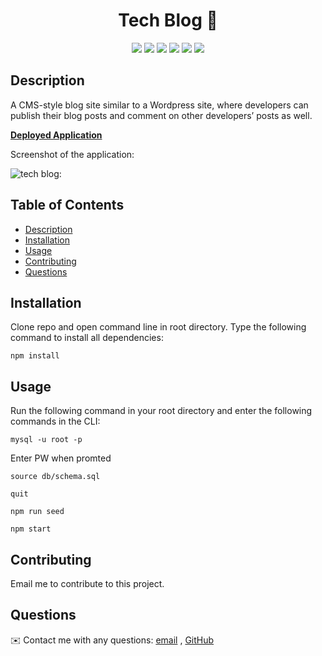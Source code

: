 <h1 align="center">Tech Blog  📝 </h1>

<p align="center">
    <img src="https://img.shields.io/badge/javascript-yellow" />
    <img src="https://img.shields.io/badge/express-orange" />
    <img src="https://img.shields.io/badge/sequelize-blue"  />
    <img src="https://img.shields.io/badge/handlebars-red"  />
    <img src="https://img.shields.io/badge/mySQL-blue"  />
    <img src="https://img.shields.io/badge/dotenv-green" />
</p>
   
## Description

A CMS-style blog site similar to a Wordpress site, where developers can publish their blog posts and comment on other developers’ posts as well.

**[Deployed Application](https://)**
  
Screenshot of the application:
  
![tech blog:](screenshot.PNG)
   
## Table of Contents
- [Description](#description)
- [Installation](#installation)
- [Usage](#usage)
- [Contributing](#contributing)
- [Questions](#questions)

## Installation
Clone repo and open command line in root directory. Type the following command to install all dependencies:

`npm install`
  
## Usage
  
Run the following command in your root directory and enter the following commands in the CLI:

`mysql -u root -p`

Enter PW when promted

`source db/schema.sql`

`quit`

`npm run seed`
  
`npm start`


## Contributing
Email me to contribute to this project.

## Questions
✉️ Contact me with any questions: [email](mailto:girardipm@gmail.com) , [GitHub](https://github.com/pmgirardi)<br />